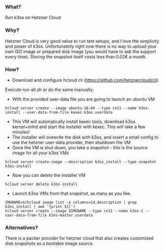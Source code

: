 ### What?
Run k3os on Hetzner Cloud

### Why?
Hetzner Cloud is very good value to run test setups, and I love the simplicity and power of k3os. Unfortunatelly right now there is no way to upload your own ISO image or prepared disk image (you would have to ask the support every time). Storing the snapshot itself costs less than 0.02€ a month.

### How?
* Download and configure hcloud cli (https://github.com/hetznercloud/cli)

Execute run-all.sh or do the same manually:

* With the provided user-data file you are going to launch an ubuntu VM
```
hcloud server create --image ubuntu-18.04 --type cx11 --name k3os-install --user-data-from-file kexec-k3os.userdata
```
* This VM will automatically install kexec tools, download k3os kernel+initrd and start the installer with kexec. This will take a few minutes!
* The installer will ovewrite the disk with k3os, and insert a small config to use the hetzner user-data provider, then shutdown the VM
* Once the VM is shut down, you take a snapshot - this is the source image for all your k3os VMs
```
hcloud server create-image --description k3os_install --type snapshot k3os-install
```
* Now you can delete the installer VM
```
hcloud server delete k3os-install
```
* Launch k3os VMs from that snapshot, as many as you like.
```
IMGNAME=$(hcloud image list -o columns=id,description | grep k3os_install | awk '{print $1}')
hcloud server create --image $IMGNAME --type cx11 --name k3os-1 --user-data-from-file k3os-master.userdata
```
### Alternatives?
There is a packer provider for hetzner cloud that also creates customized disk snapshots as a bootable image source.
